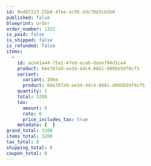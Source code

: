 ```yaml
---
id: 0ed07223-25b0-4fee-ac95-2dc70d3cb5b0
published: false
blueprint: order
order_number: 1332
is_paid: false
is_shipped: false
is_refunded: false
items:
  -
    id: ace41a44-75a2-47ed-acab-daee794d1ce4
    product: 66e767a9-ee34-4dc4-8681-d09bb59f0cf5
    variant:
      variant: 10km
      product: 66e767a9-ee34-4dc4-8681-d09bb59f0cf5
    quantity: 1
    total: 3200
    tax:
      amount: 0
      rate: 0
      price_includes_tax: true
    metadata: {  }
grand_total: 3200
items_total: 3200
tax_total: 0
shipping_total: 0
coupon_total: 0
---
```

